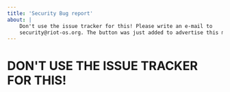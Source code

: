 ```yaml
---
title: 'Security Bug report'
about: |
    Don't use the issue tracker for this! Please write an e-mail to
    security@riot-os.org. The button was just added to advertise this message.
---
```


# DON'T USE THE ISSUE TRACKER FOR THIS!
<!--
Please write an e-mail to security@riot-os.org. The button was just added to
advertise this message!
-->
